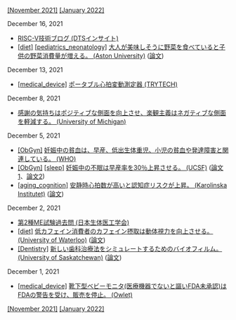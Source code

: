 [\[November 2021\]](2111.md) [\[January 2022\]](2201.md)

December 16, 2021
* [RISC-V技術ブログ (DTSインサイト)](https://www.dts-insight.co.jp/product/systemlsi/tech-topics/)
* [\[diet\]](diet.md) [\[pediatrics_neonatology\]](pediatrics_neonatology.md) [大人が美味しそうに野菜を食べていると子供の野菜消費量が増える。 (Aston University)](https://www.aston.ac.uk/latest-news/adults-positive-facial-expressions-while-eating-vegetables-help-kids-consume-more) ([論文](https://doi.org/10.1016/j.appet.2021.105779))

December 13, 2021
* [\[medical_device\]](medical_device.md) [ポータブル心拍変動測定器 (TRYTECH)](https://www.trytech.co.jp/checkmyheart/glossary.html)

December 8, 2021
* [感謝の気持ちはポジティブな側面を向上させ、楽観主義はネガティブな側面を軽減する。 (University of Michigan)](https://news.umich.edu/be-grateful-it-may-improve-your-health/)

December 5, 2021
* [\[ObGyn\]](ObGyn.md) [妊娠中の貧血は、早産、低出生体重児、小児の貧血や発達障害と関連している。 (WHO)](https://www.who.int/data/gho/data/themes/topics/anaemia_in_women_and_children)
* [\[ObGyn\]](ObGyn.md) [\[sleep\]](sleep.md) [妊娠中の不眠は早産率を30％上昇させる。 (UCSF)](https://www.ucsf.edu/news/2017/08/407961/sleep-disorders-linked-preterm-birth-large-california-study) ([論文1](https://www.nature.com/articles/nature.2017.22419)、[論文2](https://journals.lww.com/greenjournal/Abstract/2017/09000/Sleep_Disorder_Diagnosis_During_Pregnancy_and_Risk.12.aspx))
* [\[aging_cognition\]](aging_cognition.md) [安静時心拍数が高いと認知症リスクが上昇。 (Karolinska Institutet)](https://news.ki.se/elevated-heart-rate-linked-to-increased-risk-of-dementia) ([論文](https://doi.org/10.1002/alz.12495))

December 2, 2021
* [第2種ME試験過去問 (日本生体医工学会)](https://megijutu.jp/publication/publication.html#text3)
* [\[diet\]](diet.md) [低カフェイン消費者のカフェイン摂取は動体視力を向上させる。 (University of Waterloo)](https://uwaterloo.ca/news/media/coffee-time-caffeine-improves-reaction-moving-targets) ([論文](https://link.springer.com/article/10.1007/s00213-021-05953-1))
* [\[Dentistry\]](Dentistry.md) [新しい歯科治療法をシミュレートするためのバイオフィルム。 (University of Saskatchewan)](https://news.usask.ca/articles/research/2021/usask-dentistry-research-team-proves-biofilm-method-can-be-used-to-inexpensively-test-new-tooth-decay-treatments.php) ([論文](http://dx.doi.org/10.1016/j.mimet.2021.106386))

December 1, 2021
* [\[medical_device\]](medical_device.md) [靴下型ベビーモニタ(医療機器でないと謳いFDA未承認)はFDAの警告を受け、販売を停止。 (Owlet)](https://owletcare.com/pages/fda-response)

[\[November 2021\]](2111.md) [\[January 2022\]](2201.md)
